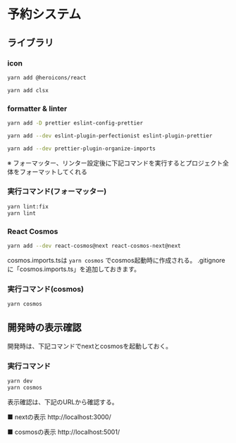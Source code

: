 # 予約システム

## ライブラリ

### icon

```sh
yarn add @heroicons/react

yarn add clsx
```

### formatter & linter

```sh
yarn add -D prettier eslint-config-prettier

yarn add --dev eslint-plugin-perfectionist eslint-plugin-prettier

yarn add --dev prettier-plugin-organize-imports
```

※ フォーマッター、リンター設定後に下記コマンドを実行するとプロジェクト全体をフォーマットしてくれる

### 実行コマンド(フォーマッター)

```sh
yarn lint:fix
yarn lint
```

### React Cosmos

```sh
yarn add --dev react-cosmos@next react-cosmos-next@next
```

cosmos.imports.tsは `yarn cosmos` でcosmos起動時に作成される。
.gitignoreに「cosmos.imports.ts」を追加しておきます。

### 実行コマンド(cosmos)

```sh
yarn cosmos
```

## 開発時の表示確認

開発時は、下記コマンドでnextとcosmosを起動しておく。

### 実行コマンド

```sh
yarn dev
yarn cosmos
```

表示確認は、下記のURLから確認する。

■ nextの表示
http://localhost:3000/

■ cosmosの表示
http://localhost:5001/
